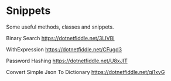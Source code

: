# Snippets
Some useful methods, classes and snippets.

Binary Search https://dotnetfiddle.net/3LIVBl

WithExpression https://dotnetfiddle.net/CFugd3

Password Hashing  https://dotnetfiddle.net/U8xJIT

Convert Simple Json To Dictionary https://dotnetfiddle.net/qi1xvG
